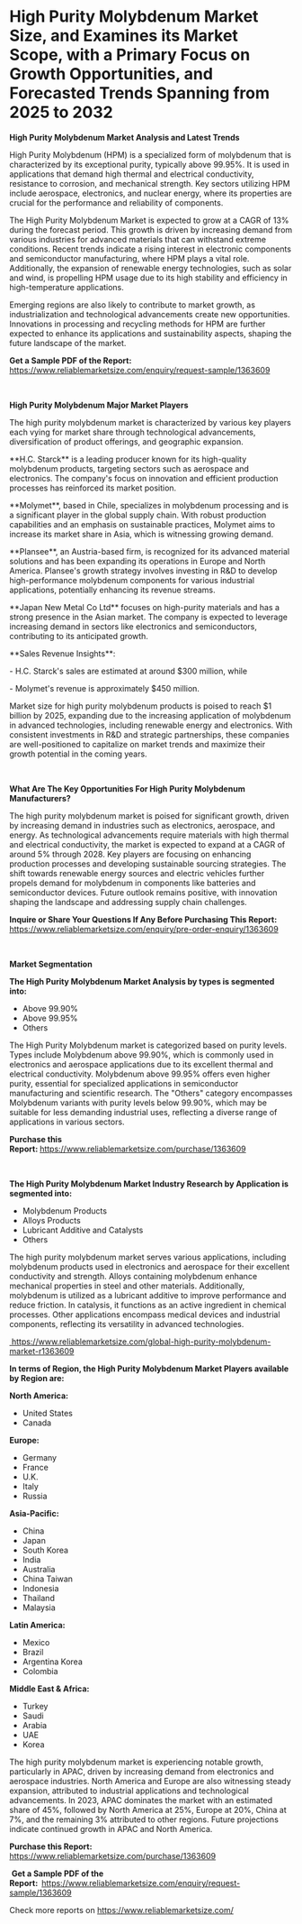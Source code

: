 <p><h1>High Purity Molybdenum Market Size, and Examines its Market Scope, with a Primary Focus on Growth Opportunities, and Forecasted Trends Spanning from 2025 to 2032</h1></p><p><strong>High Purity Molybdenum Market Analysis and Latest Trends</strong></p>
<p><p>High Purity Molybdenum (HPM) is a specialized form of molybdenum that is characterized by its exceptional purity, typically above 99.95%. It is used in applications that demand high thermal and electrical conductivity, resistance to corrosion, and mechanical strength. Key sectors utilizing HPM include aerospace, electronics, and nuclear energy, where its properties are crucial for the performance and reliability of components.</p><p>The High Purity Molybdenum Market is expected to grow at a CAGR of 13% during the forecast period. This growth is driven by increasing demand from various industries for advanced materials that can withstand extreme conditions. Recent trends indicate a rising interest in electronic components and semiconductor manufacturing, where HPM plays a vital role. Additionally, the expansion of renewable energy technologies, such as solar and wind, is propelling HPM usage due to its high stability and efficiency in high-temperature applications.</p><p>Emerging regions are also likely to contribute to market growth, as industrialization and technological advancements create new opportunities. Innovations in processing and recycling methods for HPM are further expected to enhance its applications and sustainability aspects, shaping the future landscape of the market.</p></p>
<p><strong>Get a Sample PDF of the Report:&nbsp;</strong> <a href="https://www.reliablemarketsize.com/enquiry/request-sample/1363609?utm_campaign=2889&utm_medium=2&utm_source=Github&utm_content=ia&utm_term=01042025&utm_id=high-purity-molybdenum">https://www.reliablemarketsize.com/enquiry/request-sample/1363609</a></p>
<p>&nbsp;</p>
<p><strong>High Purity Molybdenum Major Market Players</strong></p>
<p><p>The high purity molybdenum market is characterized by various key players each vying for market share through technological advancements, diversification of product offerings, and geographic expansion. </p><p>**H.C. Starck** is a leading producer known for its high-quality molybdenum products, targeting sectors such as aerospace and electronics. The company's focus on innovation and efficient production processes has reinforced its market position. </p><p>**Molymet**, based in Chile, specializes in molybdenum processing and is a significant player in the global supply chain. With robust production capabilities and an emphasis on sustainable practices, Molymet aims to increase its market share in Asia, which is witnessing growing demand.</p><p>**Plansee**, an Austria-based firm, is recognized for its advanced material solutions and has been expanding its operations in Europe and North America. Plansee's growth strategy involves investing in R&D to develop high-performance molybdenum components for various industrial applications, potentially enhancing its revenue streams.</p><p>**Japan New Metal Co Ltd** focuses on high-purity materials and has a strong presence in the Asian market. The company is expected to leverage increasing demand in sectors like electronics and semiconductors, contributing to its anticipated growth.</p><p>**Sales Revenue Insights**: </p><p>- H.C. Starck's sales are estimated at around $300 million, while </p><p>- Molymet's revenue is approximately $450 million. </p><p>Market size for high purity molybdenum products is poised to reach $1 billion by 2025, expanding due to the increasing application of molybdenum in advanced technologies, including renewable energy and electronics. With consistent investments in R&D and strategic partnerships, these companies are well-positioned to capitalize on market trends and maximize their growth potential in the coming years.</p></p>
<p>&nbsp;</p>
<p><strong>What Are The Key Opportunities For High Purity Molybdenum Manufacturers?</strong></p>
<p><p>The high purity molybdenum market is poised for significant growth, driven by increasing demand in industries such as electronics, aerospace, and energy. As technological advancements require materials with high thermal and electrical conductivity, the market is expected to expand at a CAGR of around 5% through 2028. Key players are focusing on enhancing production processes and developing sustainable sourcing strategies. The shift towards renewable energy sources and electric vehicles further propels demand for molybdenum in components like batteries and semiconductor devices. Future outlook remains positive, with innovation shaping the landscape and addressing supply chain challenges.</p></p>
<p><strong>Inquire or Share Your Questions If Any Before Purchasing This Report:</strong> <a href="https://www.reliablemarketsize.com/enquiry/pre-order-enquiry/1363609?utm_campaign=2889&utm_medium=2&utm_source=Github&utm_content=ia&utm_term=01042025&utm_id=high-purity-molybdenum">https://www.reliablemarketsize.com/enquiry/pre-order-enquiry/1363609</a></p>
<p>&nbsp;</p>
<p><strong>Market Segmentation</strong></p>
<p><strong>The High Purity Molybdenum Market Analysis by types is segmented into:</strong></p>
<p><ul><li>Above 99.90%</li><li>Above 99.95%</li><li>Others</li></ul></p>
<p><p>The High Purity Molybdenum market is categorized based on purity levels. Types include Molybdenum above 99.90%, which is commonly used in electronics and aerospace applications due to its excellent thermal and electrical conductivity. Molybdenum above 99.95% offers even higher purity, essential for specialized applications in semiconductor manufacturing and scientific research. The "Others" category encompasses Molybdenum variants with purity levels below 99.90%, which may be suitable for less demanding industrial uses, reflecting a diverse range of applications in various sectors.</p></p>
<p><strong>Purchase this Report:&nbsp;</strong><a href="https://www.reliablemarketsize.com/purchase/1363609?utm_campaign=2889&utm_medium=2&utm_source=Github&utm_content=ia&utm_term=01042025&utm_id=high-purity-molybdenum">https://www.reliablemarketsize.com/purchase/1363609</a></p>
<p>&nbsp;</p>
<p><strong>The High Purity Molybdenum Market Industry Research by Application is segmented into:</strong></p>
<p><ul><li>Molybdenum Products</li><li>Alloys Products</li><li>Lubricant Additive and Catalysts</li><li>Others</li></ul></p>
<p><p>The high purity molybdenum market serves various applications, including molybdenum products used in electronics and aerospace for their excellent conductivity and strength. Alloys containing molybdenum enhance mechanical properties in steel and other materials. Additionally, molybdenum is utilized as a lubricant additive to improve performance and reduce friction. In catalysis, it functions as an active ingredient in chemical processes. Other applications encompass medical devices and industrial components, reflecting its versatility in advanced technologies.</p></p>
<p><a href="https://www.reliablemarketsize.com/global-high-purity-molybdenum-market-r1363609?utm_campaign=2889&utm_medium=2&utm_source=Github&utm_content=ia&utm_term=01042025&utm_id=high-purity-molybdenum">&nbsp;https://www.reliablemarketsize.com/global-high-purity-molybdenum-market-r1363609</a></p>
<p><strong>In terms of Region, the High Purity Molybdenum Market Players available by Region are:</strong></p>
<p>
    <p> <strong> North America: </strong>
        <ul>
            <li>United States</li>
            <li>Canada</li>
        </ul>
        </p> 
    <p> <strong> Europe: </strong>
        <ul>
            <li>Germany</li>
            <li>France</li>
            <li>U.K.</li>
            <li>Italy</li>
            <li>Russia</li>
        </ul>
        </p> 
    <p> <strong> Asia-Pacific: </strong>
        <ul>
            <li>China</li>
            <li>Japan</li>
            <li>South Korea</li>
            <li>India</li>
            <li>Australia</li>
            <li>China Taiwan</li>
            <li>Indonesia</li>
            <li>Thailand</li>
            <li>Malaysia</li>
        </ul>
        </p> 
    <p> <strong> Latin America: </strong>
        <ul>
            <li>Mexico</li>
            <li>Brazil</li>
            <li>Argentina Korea</li>
            <li>Colombia</li>
        </ul>
        </p> 
    <p> <strong> Middle East & Africa: </strong>
        <ul>
            <li>Turkey</li>
            <li>Saudi</li>
            <li>Arabia</li>
            <li>UAE</li>
            <li>Korea</li>
        </ul>
    </p>
    </p>
<p><p>The high purity molybdenum market is experiencing notable growth, particularly in APAC, driven by increasing demand from electronics and aerospace industries. North America and Europe are also witnessing steady expansion, attributed to industrial applications and technological advancements. In 2023, APAC dominates the market with an estimated share of 45%, followed by North America at 25%, Europe at 20%, China at 7%, and the remaining 3% attributed to other regions. Future projections indicate continued growth in APAC and North America.</p></p>
<p><strong>Purchase this Report: </strong><a href="https://www.reliablemarketsize.com/purchase/1363609?utm_campaign=2889&utm_medium=2&utm_source=Github&utm_content=ia&utm_term=01042025&utm_id=high-purity-molybdenum">https://www.reliablemarketsize.com/purchase/1363609</a></p>
<p>&nbsp;<strong>Get a Sample PDF of the Report:&nbsp;&nbsp;</strong><a href="https://www.reliablemarketsize.com/enquiry/request-sample/1363609?utm_campaign=2889&utm_medium=2&utm_source=Github&utm_content=ia&utm_term=01042025&utm_id=high-purity-molybdenum">https://www.reliablemarketsize.com/enquiry/request-sample/1363609</a></p>
<p><strong></strong></p>
<p>Check more reports on <a href="https://www.reliablemarketsize.com/?utm_campaign=2889&utm_medium=2&utm_source=Github&utm_content=ia&utm_term=01042025&utm_id=high-purity-molybdenum">https://www.reliablemarketsize.com/</a></p>